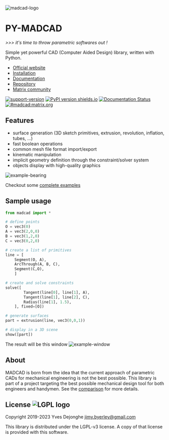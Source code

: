 ![madcad-logo](docs/logo.png)

# PY-MADCAD

*>>> it's time to throw parametric softwares out !*

Simple yet powerful CAD (Computer Aided Design) library, written with Python.

- [Official website](https://madcad.netlify.app)
- [Installation](https://pymadcad.readthedocs.io/en/latest/installation.html)
- [Documentation](https://pymadcad.readthedocs.io/)
- [Repository](https://github.com/jimy-byerley/pymadcad)
- [Matrix community](https://matrix.to/#/#madcad:matrix.org)

[![support-version](https://img.shields.io/pypi/pyversions/pymadcad.svg)](https://img.shields.io/pypi/pyversions/pymadcad)
[![PyPI version shields.io](https://img.shields.io/pypi/v/pymadcad.svg)](https://pypi.org/project/pymadcad/)
[![Documentation Status](https://readthedocs.org/projects/pymadcad/badge/?version=latest)](https://pymadcad.readthedocs.io/en/latest/?badge=latest)
[![#madcad:matrix.org](https://img.shields.io/matrix/madcad:matrix.org.svg)](https://matrix.to/#/#madcad:matrix.org)

## Features

- surface generation (3D sketch primitives, extrusion, revolution, inflation, tubes, ...)
- fast boolean operations
- common mesh file format import/export
- kinematic manipulation
- implicit geometry definition through the constraint/solver system
- objects display with high-quality graphics

![example-bearing](examples/bearing.png)

Checkout some [complete examples](examples)


## Sample usage

```python
from madcad import *

# define points
O = vec3(0)
A = vec3(2,0,0)
B = vec3(1,2,0)
C = vec3(0,2,0)

# create a list of primitives
line = [
	Segment(O, A),          
	ArcThrough(A, B, C),
	Segment(C,O),           
	]

# create and solve constraints
solve([
		Tangent(line[0], line[1], A),   
		Tangent(line[1], line[2], C),   
		Radius(line[1], 1.5),           
	], fixed=[O])

# generate surfaces
part = extrusion(line, vec3(0,0,1))

# display in a 3D scene
show([part])
```

The result will be this window
![example-window](docs/screenshots/readme-example.png)


## About

MADCAD is born from the idea that the current approach of parametric CADs for mechanical engineering is not the best possible. This library is part of a project targeting the best possible mechanical design tool for both engineers and handymen. See the [comparison](https://pymadcad.readthedocs.io/en/latest/concepts.html#comparison-with-existing-cad-softwares)  for more details.

## License   ![LGPL logo](https://www.gnu.org/graphics/lgplv3-88x31.png)

Copyright 2019-2023 Yves Dejonghe <jimy.byerley@gmail.com>

This library is distributed under the LGPL-v3 license. A copy of that license is provided with this software.
